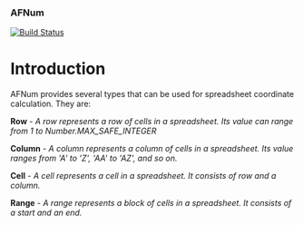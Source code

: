 ### AFNum
[![Build Status](https://travis-ci.org/dicksont/afnum.svg?branch=master)](https://travis-ci.org/dicksont/afnum)


# Introduction
AFNum provides several types that can be used for spreadsheet coordinate calculation. They are:

**Row** - *A row represents a row of cells in a spreadsheet. Its value can range from 1 to Number.MAX_SAFE_INTEGER*

**Column** - *A column represents a column of cells in a spreadsheet. Its value ranges from 'A' to 'Z', 'AA' to 'AZ', and so on.*

**Cell** - *A cell represents a cell in a spreadsheet. It consists of row and a column.*

**Range** - *A range represents a block of cells in a spreadsheet. It consists of a start and an end.*
